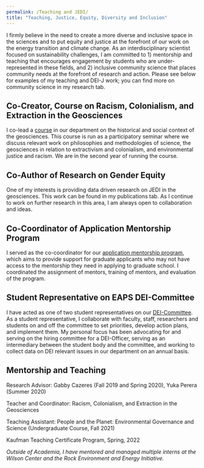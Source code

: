 ```yaml
---
permalink: /Teaching and JEDI/
title: "Teaching, Justice, Equity, Diversity and Inclusion"
---
```


I firmly believe in the need to create a more diverse and inclusive space in the sciences and to put equity and justice at the forefront of our work on the energy transition and climate change. As an interdisciplinary scientist focused on sustainability challenges, I am committed to 1) mentorship and teaching that encourages engagement by students who are under-represented in these fields, and 2) inclusive community science that places community needs at the forefront of research and action. Please see below for examples of my teaching and DEI-J work; you can find more on community science in my research tab.

## Co-Creator, Course on Racism, Colonialism, and Extraction in the Geosciences
I co-lead a [course](http://tide.scripts.mit.edu/home/reading-series/) in our department on the historical and social context of the geosciences. This course is run as a participatory seminar where we discuss relevant work on philosophies and methodologies of science, the geosciences in relation to extractivism and colonialism, and environmental justice and racism. We are in the second year of running the course.

## Co-Author of Research on Gender Equity
One of my interests is providing data driven research on JEDI in the geosciences. This work can be found in my publications tab. As I continue to work on further research in this area, I am always open to collaboration and ideas. 

## Co-Coordinator of Application Mentorship Program
I served as the co-coordinator for our [application mentorship program](https://sites.google.com/view/eaps-student-advisory-council/application-assistance), which aims to provide support for graduate applicants who may not have access to the mentorship they need in applying to graduate school. I coordinated the assignment of mentors, training of mentors, and evaluation of the program. 

## Student Representative on EAPS DEI-Committee 
I have acted as one of two student representatives on our [DEI-Committee](https://eapsweb.mit.edu/about/diversity-equity-and-inclusion-committee). As a student representative, I collaborate with faculty, staff, researchers and students on and off the committee to set priorities, develop action plans, and implement them. My personal focus has been advocating for and serving on the hiring committee for a DEI-Officer, serving as an intermediary between the student body and the committee, and working to collect data on DEI relevant issues in our department on an annual basis. 


## Mentorship and Teaching ##
Research Advisor: Gabby Cazeres (Fall 2019 and Spring 2020), Yuka Perera (Summer 2020)

Teacher and Coordinator: Racism, Colonialism, and Extraction in the Geosciences

Teaching Assistant: People and the Planet: Environmental Governance and Science (Undergraduate Course, Fall 2021)

Kaufman Teaching Certificate Program, Spring, 2022

*Outside of Academia, I have mentored and managed multiple interns at the Wilson Center and the Rock Environment and Energy Initiative.*
